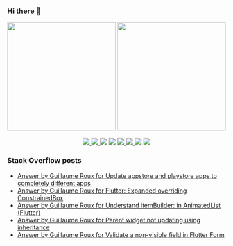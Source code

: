 ### Hi there 👋

<p align="left">
 <a>
  <img height="250em" src="https://github-readme-stats.vercel.app/api?username=TesteurManiak&theme=tokyonight" />
  <a href="https://stackoverflow.com/users/9942346/testeur-maniak">
   <img height="250em" src="https://github-readme-stackoverflow.vercel.app/?userID=9942346&theme=dark" />
  </a>
 </a>
</p>

<p align="center">
 <a href="https://pub.dev/publishers/rouxguillau.me/packages">
  <img src="https://img.shields.io/badge/dart-%230175C2.svg?&style=for-the-badge&logo=dart&logoColor=white"/>
 </a>
 <a href="https://pub.dev/publishers/rouxguillau.me/packages">
  <img src="https://img.shields.io/badge/Flutter%20-%2302569B.svg?&style=for-the-badge&logo=Flutter&logoColor=white" />
 </a>
 <img src="https://img.shields.io/badge/swift-%23FA7343.svg?&style=for-the-badge&logo=swift&logoColor=white"/>
 <img src="https://img.shields.io/badge/git%20-%23F05033.svg?&style=for-the-badge&logo=git&logoColor=white"/>
 <a href="https://gitlab.com/G_Roux">
  <img src="https://img.shields.io/badge/gitlab%20-%23181717.svg?&style=for-the-badge&logo=gitlab&logoColor=white"/>
 </a>
 <a href="https://github.com/TesteurManiak">
  <img src="https://img.shields.io/badge/github%20-%23121011.svg?&style=for-the-badge&logo=github&logoColor=white"/>
 </a>
 <img src="https://img.shields.io/badge/firebase%20-%23039BE5.svg?&style=for-the-badge&logo=firebase"/>
 <a href="https://www.linkedin.com/in/guillaume2-roux/">
  <img src="https://img.shields.io/badge/linkedin%20-%230077B5.svg?&style=for-the-badge&logo=linkedin&logoColor=white"/>
 </a>
</p>

### Stack Overflow posts

<!-- STACKOVERFLOW:START -->
- [Answer by Guillaume Roux for Update appstore and playstore apps to completely different apps](https://stackoverflow.com/questions/69370676/update-appstore-and-playstore-apps-to-completely-different-apps/69379972#69379972)
- [Answer by Guillaume Roux for Flutter: Expanded overriding ConstrainedBox](https://stackoverflow.com/questions/69315642/flutter-expanded-overriding-constrainedbox/69319149#69319149)
- [Answer by Guillaume Roux for Understand itemBuilder: in AnimatedList (Flutter)](https://stackoverflow.com/questions/69195105/understand-itembuilder-in-animatedlist-flutter/69198321#69198321)
- [Answer by Guillaume Roux for Parent widget not updating using inheritance](https://stackoverflow.com/questions/69188735/parent-widget-not-updating-using-inheritance/69189156#69189156)
- [Answer by Guillaume Roux for Validate a non-visible field in Flutter Form](https://stackoverflow.com/questions/69168883/validate-a-non-visible-field-in-flutter-form/69169753#69169753)
<!-- STACKOVERFLOW:END -->
